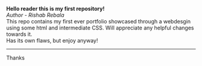 <b>Hello reader this is my first repository!</b>
<br>
<i>Author - Rishab Rebala</i>
<br>
This repo contains my first ever portfolio showcased through a webdesgin using some html and intermediate CSS.
Will appreciate any helpful changes towards it.
<br>
Has its own flaws, but enjoy anyway!
<br>
<hr>
Thanks
